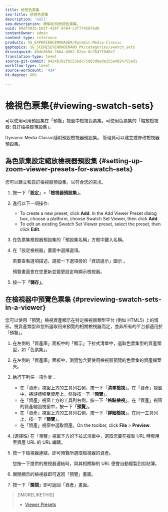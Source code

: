 ```yaml
---
title: 檢視色票集
seo-title: 檢視色票集
description: 'null'
seo-description: 瞭解如何檢視色票集。
uuid: 80df403b-b03f-428f-9784-c3f774567bd0
contentOwner: admin
content-type: reference
products: SG_EXPERIENCEMANAGER/Dynamic-Media-Classic
geptopics: SG_SCENESEVENONDEMAND_PK/categories/swatch_sets
discoiquuid: 48de8604-2bb4-4862-82ee-0c7847f0d0e7
translation-type: tm+mt
source-git-commit: 9424b392f85536dc75083d0ade255e4824755ed1
workflow-type: tm+mt
source-wordcount: '434'
ht-degree: 86%

---
```



# 檢視色票集{#viewing-swatch-sets}

可以使用可用預設集在「預覽」視窗中檢視色票集。可使用色票集的「縮放檢視器: 自訂檢視器預設集」。

Dynamic Media Classic隨附預設檢視器預設集。 管理員可以建立或修改檢視器預設集。

## 為色票集設定縮放檢視器預設集 {#setting-up-zoom-viewer-presets-for-swatch-sets}

您可以建立和自訂檢視器預設集，以符合您的需求。

1. 按一下「**設定**」>「**檢視器預設集**」。
1. 進行以下一項操作:

   * To create a new preset, click **Add**. In the Add Viewer Preset dialog box, choose a platform, choose Swatch Set Viewer, then click **Add**.
   * To edit an existing Swatch Set Viewer preset, select the preset, then click **Edit**.

1. 在色票集檢視器預設集的「預設集名稱」方框中鍵入名稱。
1. 在「設定檢視器」畫面中選擇選項。

   若要查看選項描述，請按一下選項旁的「資訊提示」圖示 。

   預覽畫面會在您更新並變更設定時顯示檢視器。

1. 按一下&#x200B;**「儲存」**。

## 在檢視器中預覽色票集 {#previewing-swatch-sets-in-a-viewer}

您可以使用「預覽」檢視資產顯示在特定檢視器類型平台 (例如 HTML5) 上的情形。視資產類型和您所選取用來預覽的相關檢視器而定，並非所有的平台都適用於「預覽」。

1. 在左側的「資產庫」面板中的「顯示」下拉式清單中，選取色票集型的資產類型，如「色票集」。
1. 在左側的「資產庫」面板中，瀏覽包含要使用檢視器預覽的色票集的資產檔案夾。
1. 執行下列任一項作業︰

   * 在「資產」視窗上方的工具列右側，按一下「**清單檢視**」。在「資產」視窗中，將游標移至資產上，然後按一下「**預覽**」。
   * 在「資產」視窗上方的工具列右側，按一下「**格點檢視**」。在「資產」視窗的資產縮圖視窗中，按一下「**預覽**」。
   * 在「資產」視窗上方的工具列右側，按一下「**詳細檢視**」。在同一工具列上，按一下「**預覽**」。
   * 在「資產」視窗中選取資產。On the toolbar, click **File** > **Preview**.

1. (選擇性) 在「預覽」視窗下方的下拉式清單中，選取您要在複製 URL 時套用至資產 URL 的 URL 編碼。
1. 按一下檢視器連結，即可預覽所選取檢視器的資產。

   您按一下提供的檢視器連結時，與其相關聯的 URL 便會自動複製到剪貼簿。

1. 關閉顯示的檢視器即可返回「預覽」畫面。
1. 按一下「**關閉**」即可返回「資產」畫面。

>[!MORELIKETHIS]
>
>* [Viewer Presets](application-setup.md#viewer_presets)

